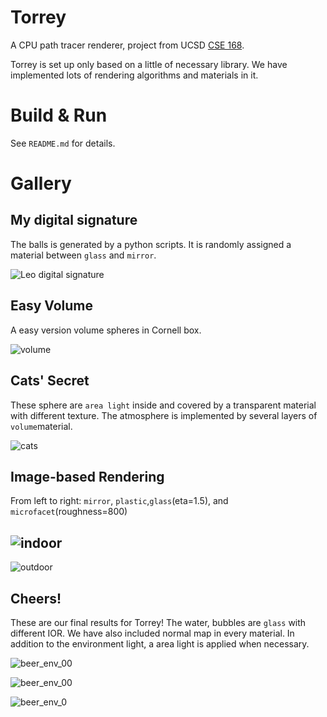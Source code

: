 # Torrey

A CPU path tracer renderer, project from UCSD [CSE 168](https://cseweb.ucsd.edu/~tzli/cse168/ ).

Torrey is set up only based on a little of necessary library. We have implemented lots of rendering algorithms and materials in it.

# Build & Run

See `README.md` for details.

# Gallery

## My digital signature

The balls is generated by a python scripts. It is randomly assigned a material between `glass` and `mirror`.

![Leo digital signature](https://leoooo333.github.io/assets/img/cse168/leo_signature.png)

## Easy Volume

A easy version volume spheres in Cornell box.

![volume](https://leoooo333.github.io/assets/img/cse168/cbox_volume.png)

## Cats' Secret

These sphere are `area light` inside and covered by a transparent material with different texture. The atmosphere is implemented by several layers of `volume`material.

![cats](https://leoooo333.github.io/assets/img/cse168/solar.png)

## Image-based Rendering

From left to right: `mirror`, `plastic`,`glass`(eta=1.5), and `microfacet`(roughness=800)

## ![indoor](https://leoooo333.github.io/assets/img/cse168/env_indoor.png)

![outdoor](https://leoooo333.github.io/assets/img/cse168/env_outdoor.png)



## Cheers!

These are our final results for Torrey! The water, bubbles are `glass` with different IOR. We have also included normal map in every material. In addition to the environment light, a area light is applied when necessary.

![beer_env_00](https://leoooo333.github.io/assets/img/cse168/beer_env_0.png)

![beer_env_00](https://leoooo333.github.io/assets/img/cse168/beer_env_1.png)

![beer_env_0](https://leoooo333.github.io/assets/img/cse168/beer_0.png)
